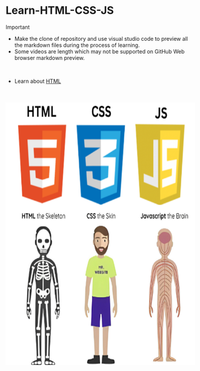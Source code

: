 # Learn-HTML-CSS-JS

>[!IMPORTANT]
> - Make the clone of repository and use visual studio code to preview all the markdown files during the process of learning.
> - Some videos are length which may not be supported on GitHub Web browser markdown preview.

<br>

- Learn about [HTML](https://github.com/codophilic/Learn-HTML-CSS-JS/blob/main/HTML/Theory.md)

<br>
<br>

<img align="center" alt="image" width=1000px height=700px src="HTML/cover.png"/>



